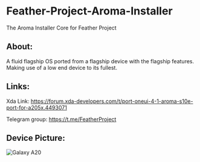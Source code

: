 # Feather-Project-Aroma-Installer
The Aroma Installer Core for Feather Project


## About:
A fluid flagship OS ported from a flagship device with the flagship features. Making use of a low end device to its fullest.

## Links:
Xda Link: https://forum.xda-developers.com/t/port-oneui-4-1-aroma-s10e-port-for-a205x.4493071

Telegram group: https://t.me/FeatherProject

## Device Picture:
![Galaxy A20](https://fdn2.gsmarena.com/vv/bigpic/samsung-galaxy-a20e.jpg "Galaxy A20e")
